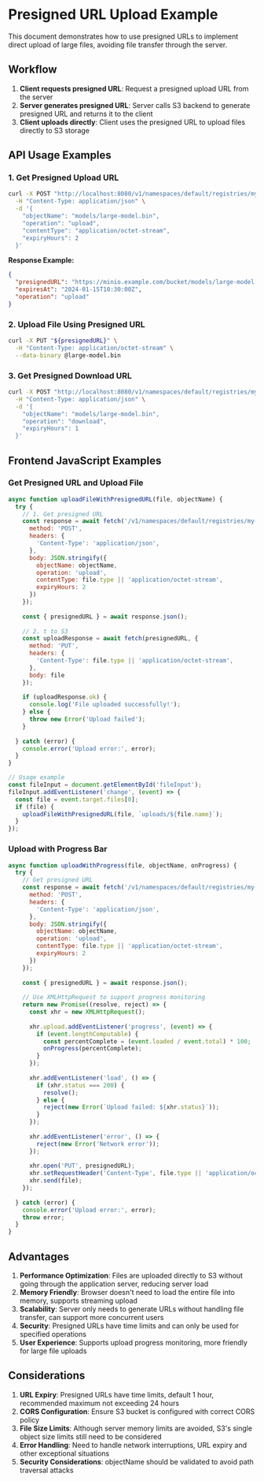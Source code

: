 # Presigned URL Upload Example

This document demonstrates how to use presigned URLs to implement direct upload of large files, avoiding file transfer through the server.

## Workflow

1. **Client requests presigned URL**: Request a presigned upload URL from the server
2. **Server generates presigned URL**: Server calls S3 backend to generate presigned URL and returns it to the client
3. **Client uploads directly**: Client uses the presigned URL to upload files directly to S3 storage

## API Usage Examples

### 1. Get Presigned Upload URL

```bash
curl -X POST "http://localhost:8080/v1/namespaces/default/registries/my-registry/generatePresignedURL" \
  -H "Content-Type: application/json" \
  -d '{
    "objectName": "models/large-model.bin",
    "operation": "upload",
    "contentType": "application/octet-stream",
    "expiryHours": 2
  }'
```

**Response Example:**
```json
{
  "presignedURL": "https://minio.example.com/bucket/models/large-model.bin?X-Amz-Algorithm=AWS4-HMAC-SHA256&X-Amz-Credential=...",
  "expiresAt": "2024-01-15T10:30:00Z",
  "operation": "upload"
}
```

### 2. Upload File Using Presigned URL

```bash
curl -X PUT "${presignedURL}" \
  -H "Content-Type: application/octet-stream" \
  --data-binary @large-model.bin
```

### 3. Get Presigned Download URL

```bash
curl -X POST "http://localhost:8080/v1/namespaces/default/registries/my-registry/generatePresignedURL" \
  -H "Content-Type: application/json" \
  -d '{
    "objectName": "models/large-model.bin",
    "operation": "download",
    "expiryHours": 1
  }'
```

## Frontend JavaScript Examples

### Get Presigned URL and Upload File

```javascript
async function uploadFileWithPresignedURL(file, objectName) {
  try {
    // 1. Get presigned URL
    const response = await fetch('/v1/namespaces/default/registries/my-registry/generatePresignedURL', {
      method: 'POST',
      headers: {
        'Content-Type': 'application/json',
      },
      body: JSON.stringify({
        objectName: objectName,
        operation: 'upload',
        contentType: file.type || 'application/octet-stream',
        expiryHours: 2
      })
    });
    
    const { presignedURL } = await response.json();
    
    // 2. t to S3
    const uploadResponse = await fetch(presignedURL, {
      method: 'PUT',
      headers: {
        'Content-Type': file.type || 'application/octet-stream',
      },
      body: file
    });
    
    if (uploadResponse.ok) {
      console.log('File uploaded successfully!');
    } else {
      throw new Error('Upload failed');
    }
    
  } catch (error) {
    console.error('Upload error:', error);
  }
}

// Usage example
const fileInput = document.getElementById('fileInput');
fileInput.addEventListener('change', (event) => {
  const file = event.target.files[0];
  if (file) {
    uploadFileWithPresignedURL(file, `uploads/${file.name}`);
  }
});
```

### Upload with Progress Bar

```javascript
async function uploadWithProgress(file, objectName, onProgress) {
  try {
    // Get presigned URL
    const response = await fetch('/v1/namespaces/default/registries/my-registry/generatePresignedURL', {
      method: 'POST',
      headers: {
        'Content-Type': 'application/json',
      },
      body: JSON.stringify({
        objectName: objectName,
        operation: 'upload',
        contentType: file.type || 'application/octet-stream',
        expiryHours: 2
      })
    });
    
    const { presignedURL } = await response.json();
    
    // Use XMLHttpRequest to support progress monitoring
    return new Promise((resolve, reject) => {
      const xhr = new XMLHttpRequest();
      
      xhr.upload.addEventListener('progress', (event) => {
        if (event.lengthComputable) {
          const percentComplete = (event.loaded / event.total) * 100;
          onProgress(percentComplete);
        }
      });
      
      xhr.addEventListener('load', () => {
        if (xhr.status === 200) {
          resolve();
        } else {
          reject(new Error(`Upload failed: ${xhr.status}`));
        }
      });
      
      xhr.addEventListener('error', () => {
        reject(new Error('Network error'));
      });
      
      xhr.open('PUT', presignedURL);
      xhr.setRequestHeader('Content-Type', file.type || 'application/octet-stream');
      xhr.send(file);
    });
    
  } catch (error) {
    console.error('Upload error:', error);
    throw error;
  }
}
```

## Advantages

1. **Performance Optimization**: Files are uploaded directly to S3 without going through the application server, reducing server load
2. **Memory Friendly**: Browser doesn't need to load the entire file into memory, supports streaming upload
3. **Scalability**: Server only needs to generate URLs without handling file transfer, can support more concurrent users
4. **Security**: Presigned URLs have time limits and can only be used for specified operations
5. **User Experience**: Supports upload progress monitoring, more friendly for large file uploads

## Considerations

1. **URL Expiry**: Presigned URLs have time limits, default 1 hour, recommended maximum not exceeding 24 hours
2. **CORS Configuration**: Ensure S3 bucket is configured with correct CORS policy
3. **File Size Limits**: Although server memory limits are avoided, S3's single object size limits still need to be considered
4. **Error Handling**: Need to handle network interruptions, URL expiry and other exceptional situations
5. **Security Considerations**: objectName should be validated to avoid path traversal attacks
